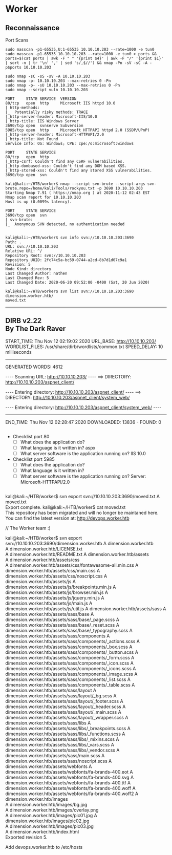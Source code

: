 # Worker
## Reconnaissance

Port Scans

```
sudo masscan -p1-65535,U:1-65535 10.10.10.203 --rate=1000 -e tun0
sudo masscan -p1-65535 10.10.10.203 --rate=1000 -e tun0 > ports && ports=$(cat ports | awk -F " " '{print $4}' | awk -F "/" '{print $1}' | sort -n | tr '\n' ',' | sed 's/,$//') && nmap -Pn -sV -sC -A -p$ports 10.10.10.203

sudo nmap -sC -sS -sV -A 10.10.10.203
sudo nmap -p- 10.10.10.203 --max-retries 0 -Pn
sudo nmap -p- -sU 10.10.10.203 --max-retries 0 -Pn
sudo nmap --script vuln 10.10.10.203
```
```
PORT     STATE SERVICE  VERSION
80/tcp   open  http     Microsoft IIS httpd 10.0
| http-methods: 
|_  Potentially risky methods: TRACE
|_http-server-header: Microsoft-IIS/10.0
|_http-title: IIS Windows Server
3690/tcp open  svnserve Subversion
5985/tcp open  http     Microsoft HTTPAPI httpd 2.0 (SSDP/UPnP)
|_http-server-header: Microsoft-HTTPAPI/2.0
|_http-title: Not Found
Service Info: OS: Windows; CPE: cpe:/o:microsoft:windows
```

```
PORT     STATE SERVICE
80/tcp   open  http
|_http-csrf: Couldn't find any CSRF vulnerabilities.
|_http-dombased-xss: Couldn't find any DOM based XSS.
|_http-stored-xss: Couldn't find any stored XSS vulnerabilities.
3690/tcp open  svn
```

```
kali@kali:~/HTB/worker$ nmap --script svn-brute --script-args svn-brute.repo=/home/kali/Tools/rockyou.txt -p 3690 10.10.10.203
Starting Nmap 7.91 ( https://nmap.org ) at 2020-11-12 02:43 EST
Nmap scan report for 10.10.10.203
Host is up (0.0099s latency).

PORT     STATE SERVICE
3690/tcp open  svn
| svn-brute:   
|_  Anonymous SVN detected, no authentication needed


kali@kali:~/HTB/worker$ svn info svn://10.10.10.203:3690
Path: .
URL: svn://10.10.10.203
Relative URL: ^/
Repository Root: svn://10.10.10.203
Repository UUID: 2fc74c5a-bc59-0744-a2cd-8b7d1d07c9a1
Revision: 5
Node Kind: directory
Last Changed Author: nathen
Last Changed Rev: 5
Last Changed Date: 2020-06-20 09:52:00 -0400 (Sat, 20 Jun 2020)

kali@kali:~/HTB/worker$ svn list svn://10.10.10.203:3690
dimension.worker.htb/
moved.txt
```

-----------------
DIRB v2.22    
By The Dark Raver
-----------------

START_TIME: Thu Nov 12 02:19:02 2020
URL_BASE: http://10.10.10.203/
WORDLIST_FILES: /usr/share/dirb/wordlists/common.txt
SPEED_DELAY: 10 milliseconds

-----------------

GENERATED WORDS: 4612                                                          

---- Scanning URL: http://10.10.10.203/ ----
==> DIRECTORY: http://10.10.10.203/aspnet_client/                                                                
                                                                                                                 
---- Entering directory: http://10.10.10.203/aspnet_client/ ----
==> DIRECTORY: http://10.10.10.203/aspnet_client/system_web/                                                     
                                                                                                                 
---- Entering directory: http://10.10.10.203/aspnet_client/system_web/ ----
                                                                                                                 
-----------------
END_TIME: Thu Nov 12 02:28:47 2020
DOWNLOADED: 13836 - FOUND: 0
```
```
- Checklist port 80
	- [ ] What does the application do?
	- [ ] What language is it written in? aspx
	- [ ] What server software is the application running on? IIS 10.0

- Checklist port 5985
	- [ ] What does the application do?
	- [ ] What language is it written in?
	- [ ] What server software is the application running on? Server: Microsoft-HTTPAPI/2.0

```

```
kali@kali:~/HTB/worker$ svn export svn://10.10.10.203:3690/moved.txt
A    moved.txt                                                                                                    
Export complete.                                                                                                  kali@kali:~/HTB/worker$ cat moved.txt                                                                             
This repository has been migrated and will no longer be maintaned here.                                           
You can find the latest version at: http://devops.worker.htb                                                      
                                                                                                                  
// The Worker team :)                                                                                             
                                                                                                                  
kali@kali:~/HTB/worker$ svn export svn://10.10.10.203:3690/dimension.worker.htb
A    dimension.worker.htb                                                                                         
A    dimension.worker.htb/LICENSE.txt                                                                             
A    dimension.worker.htb/README.txt
A    dimension.worker.htb/assets       
A    dimension.worker.htb/assets/css        
A    dimension.worker.htb/assets/css/fontawesome-all.min.css
A    dimension.worker.htb/assets/css/main.css
A    dimension.worker.htb/assets/css/noscript.css
A    dimension.worker.htb/assets/js 
A    dimension.worker.htb/assets/js/breakpoints.min.js
A    dimension.worker.htb/assets/js/browser.min.js
A    dimension.worker.htb/assets/js/jquery.min.js
A    dimension.worker.htb/assets/js/main.js
A    dimension.worker.htb/assets/js/util.js
A    dimension.worker.htb/assets/sass
A    dimension.worker.htb/assets/sass/base
A    dimension.worker.htb/assets/sass/base/_page.scss
A    dimension.worker.htb/assets/sass/base/_reset.scss
A    dimension.worker.htb/assets/sass/base/_typography.scss
A    dimension.worker.htb/assets/sass/components
A    dimension.worker.htb/assets/sass/components/_actions.scss
A    dimension.worker.htb/assets/sass/components/_box.scss
A    dimension.worker.htb/assets/sass/components/_button.scss
A    dimension.worker.htb/assets/sass/components/_form.scss
A    dimension.worker.htb/assets/sass/components/_icon.scss
A    dimension.worker.htb/assets/sass/components/_icons.scss
A    dimension.worker.htb/assets/sass/components/_image.scss
A    dimension.worker.htb/assets/sass/components/_list.scss
A    dimension.worker.htb/assets/sass/components/_table.scss
A    dimension.worker.htb/assets/sass/layout
A    dimension.worker.htb/assets/sass/layout/_bg.scss
A    dimension.worker.htb/assets/sass/layout/_footer.scss 
A    dimension.worker.htb/assets/sass/layout/_header.scss 
A    dimension.worker.htb/assets/sass/layout/_main.scss
A    dimension.worker.htb/assets/sass/layout/_wrapper.scss
A    dimension.worker.htb/assets/sass/libs
A    dimension.worker.htb/assets/sass/libs/_breakpoints.scss
A    dimension.worker.htb/assets/sass/libs/_functions.scss
A    dimension.worker.htb/assets/sass/libs/_mixins.scss
A    dimension.worker.htb/assets/sass/libs/_vars.scss
A    dimension.worker.htb/assets/sass/libs/_vendor.scss
A    dimension.worker.htb/assets/sass/main.scss
A    dimension.worker.htb/assets/sass/noscript.scss
A    dimension.worker.htb/assets/webfonts
A    dimension.worker.htb/assets/webfonts/fa-brands-400.eot
A    dimension.worker.htb/assets/webfonts/fa-brands-400.svg
A    dimension.worker.htb/assets/webfonts/fa-brands-400.ttf
A    dimension.worker.htb/assets/webfonts/fa-brands-400.woff
A    dimension.worker.htb/assets/webfonts/fa-brands-400.woff2
A    dimension.worker.htb/images                       
A    dimension.worker.htb/images/bg.jpg        
A    dimension.worker.htb/images/overlay.png       
A    dimension.worker.htb/images/pic01.jpg
A    dimension.worker.htb/images/pic02.jpg                                                                        
A    dimension.worker.htb/images/pic03.jpg                                                                        
A    dimension.worker.htb/index.html                                                                              
Exported revision 5.                                                        



Add devops.worker.htb to /etc/hosts
